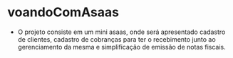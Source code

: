 
# voandoComAsaas
- O projeto consiste em um mini asaas, onde será apresentado cadastro de clientes, cadastro de cobranças para ter o recebimento junto ao gerenciamento da mesma e simplificação de emissão de notas fiscais.
    

